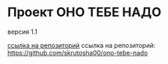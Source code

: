 # Проект ОНО ТЕБЕ НАДО

версия 1.1

[ссылка на репозиторий](https://github.com/skrutosha00/ono-tebe-nado)
ссылка на репозиторий: https://github.com/skrutosha00/ono-tebe-nado
